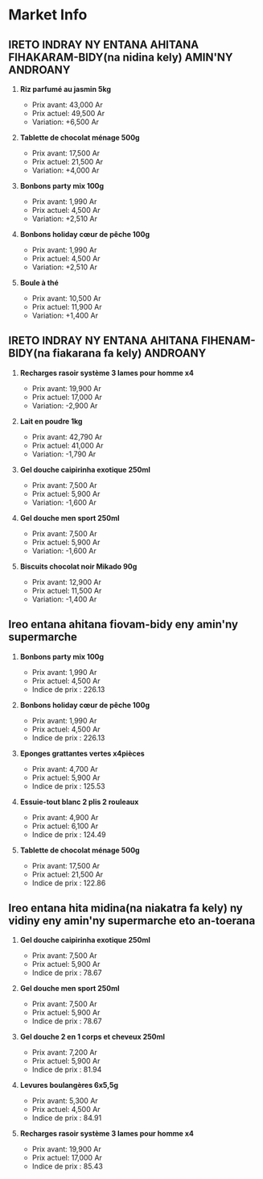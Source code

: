 # Market Info

## IRETO INDRAY NY ENTANA AHITANA FIHAKARAM-BIDY(na nidina kely) AMIN'NY ANDROANY

1. **Riz parfumé au jasmin 5kg**
   - Prix avant: 43,000 Ar
   - Prix actuel: 49,500 Ar
   - Variation: +6,500 Ar

2. **Tablette de chocolat  ménage 500g**
   - Prix avant: 17,500 Ar
   - Prix actuel: 21,500 Ar
   - Variation: +4,000 Ar

3. **Bonbons party mix 100g**
   - Prix avant: 1,990 Ar
   - Prix actuel: 4,500 Ar
   - Variation: +2,510 Ar

4. **Bonbons holiday cœur de pêche 100g**
   - Prix avant: 1,990 Ar
   - Prix actuel: 4,500 Ar
   - Variation: +2,510 Ar

5. **Boule à thé**
   - Prix avant: 10,500 Ar
   - Prix actuel: 11,900 Ar
   - Variation: +1,400 Ar

## IRETO INDRAY NY ENTANA AHITANA FIHENAM-BIDY(na fiakarana fa kely) ANDROANY

1. **Recharges rasoir  système 3 lames  pour homme  x4**
   - Prix avant: 19,900 Ar
   - Prix actuel: 17,000 Ar
   - Variation: -2,900 Ar

2. **Lait en poudre 1kg**
   - Prix avant: 42,790 Ar
   - Prix actuel: 41,000 Ar
   - Variation: -1,790 Ar

3. **Gel douche caipirinha exotique 250ml**
   - Prix avant: 7,500 Ar
   - Prix actuel: 5,900 Ar
   - Variation: -1,600 Ar

4. **Gel douche men sport 250ml**
   - Prix avant: 7,500 Ar
   - Prix actuel: 5,900 Ar
   - Variation: -1,600 Ar

5. **Biscuits chocolat noir Mikado 90g**
   - Prix avant: 12,900 Ar
   - Prix actuel: 11,500 Ar
   - Variation: -1,400 Ar

## Ireo entana ahitana fiovam-bidy eny amin'ny supermarche

1. **Bonbons party mix 100g**
   - Prix avant: 1,990 Ar
   - Prix actuel: 4,500 Ar
   - Indice de prix : 226.13

2. **Bonbons holiday cœur de pêche 100g**
   - Prix avant: 1,990 Ar
   - Prix actuel: 4,500 Ar
   - Indice de prix : 226.13

3. **Eponges grattantes vertes x4pièces**
   - Prix avant: 4,700 Ar
   - Prix actuel: 5,900 Ar
   - Indice de prix : 125.53

4. **Essuie-tout blanc 2 plis 2 rouleaux**
   - Prix avant: 4,900 Ar
   - Prix actuel: 6,100 Ar
   - Indice de prix : 124.49

5. **Tablette de chocolat  ménage 500g**
   - Prix avant: 17,500 Ar
   - Prix actuel: 21,500 Ar
   - Indice de prix : 122.86

## Ireo entana hita midina(na niakatra fa kely) ny vidiny eny amin'ny supermarche eto an-toerana

1. **Gel douche caipirinha exotique 250ml**
   - Prix avant: 7,500 Ar
   - Prix actuel: 5,900 Ar
   - Indice de prix : 78.67

2. **Gel douche men sport 250ml**
   - Prix avant: 7,500 Ar
   - Prix actuel: 5,900 Ar
   - Indice de prix : 78.67

3. **Gel douche 2 en 1 corps et cheveux 250ml**
   - Prix avant: 7,200 Ar
   - Prix actuel: 5,900 Ar
   - Indice de prix : 81.94

4. **Levures boulangères 6x5,5g**
   - Prix avant: 5,300 Ar
   - Prix actuel: 4,500 Ar
   - Indice de prix : 84.91

5. **Recharges rasoir  système 3 lames  pour homme  x4**
   - Prix avant: 19,900 Ar
   - Prix actuel: 17,000 Ar
   - Indice de prix : 85.43


